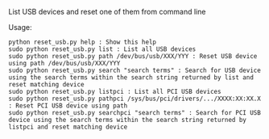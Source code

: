 List USB devices and reset one of them from command line

Usage: 

    python reset_usb.py help : Show this help
    sudo python reset_usb.py list : List all USB devices
    sudo python reset_usb.py path /dev/bus/usb/XXX/YYY : Reset USB device using path /dev/bus/usb/XXX/YYY
    sudo python reset_usb.py search "search terms" : Search for USB device using the search terms within the search string returned by list and reset matching device
    sudo python reset_usb.py listpci : List all PCI USB devices
    sudo python reset_usb.py pathpci /sys/bus/pci/drivers/.../XXXX:XX:XX.X : Reset PCI USB device using path
    sudo python reset_usb.py searchpci "search terms" : Search for PCI USB device using the search terms within the search string returned by listpci and reset matching device       

